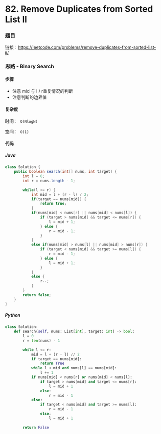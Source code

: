 

# 82. Remove Duplicates from Sorted List II   

### 题目

链接：https://leetcode.com/problems/remove-duplicates-from-sorted-list-ii/



### 思路 - Binary Search

#### 步骤

- 注意 mid 与 l / r重复情况的判断
- 注意判断的边界值



#### 复杂度

时间：` O(NlogN)`

空间：` O(1)`



#### 代码

##### Java

```java
class Solution {
    public boolean search(int[] nums, int target) {
        int l = 0;
        int r = nums.length - 1;
        
        while(l <= r) {
            int mid = l + (r - l) / 2;
            if(target == nums[mid]) {
                return true;
            }
            if(nums[mid] < nums[r] || nums[mid] < nums[l]) {
                if (target > nums[mid] && target <= nums[r]) {
                    l = mid + 1;
                } else {
                    r = mid - 1;
                }
            }
            else if(nums[mid] > nums[l] || nums[mid] > nums[r]) {
                if (target < nums[mid] && target >= nums[l]) {
                    r = mid - 1;
                } else {
                    l = mid + 1;
                }
            }
            else {
                r--;
            }
        }
        return false;
    }
}
```



##### Python

```python
class Solution:
    def search(self, nums: List[int], target: int) -> bool:
        l = 0
        r = len(nums) - 1
        
        while l <= r:
            mid = l + (r - l) // 2
            if target == nums[mid]:
                return True
            while l < mid and nums[l] == nums[mid]:
                l += 1
            if nums[mid] < nums[r] or nums[mid] < nums[l]:
                if target > nums[mid] and target <= nums[r]:
                    l = mid + 1
                else:
                    r = mid - 1
            else:
                if target < nums[mid] and target >= nums[l]:
                    r = mid - 1
                else:
                    l = mid + 1
                
        return False
```


